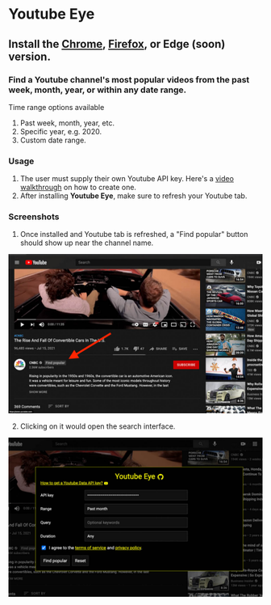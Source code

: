 # Youtube Eye 

## Install the [Chrome](https://chrome.google.com/webstore/detail/youtube-eye-find-popular/jbeakaahnhfmchihleconjmaghpljjoa), [Firefox](https://addons.mozilla.org/firefox/addon/youtube-eye-find-popular), or Edge (soon) version.

### Find a Youtube channel's most popular videos from the past week, month, year, or within any date range. 

Time range options available 
1. Past week, month, year, etc.
2. Specific year, e.g. 2020. 
3. Custom date range. 

### Usage 
1. The user must supply their own Youtube API key. Here's a [video walkthrough](https://www.youtube.com/watch?v=FpXkDHNyMrE) on how to create one.
2. After installing **Youtube Eye**, make sure to refresh your Youtube tab. 


### Screenshots 

1. Once installed and Youtube tab is refreshed, a "Find popular" button should show up near the channel name. 
<img src="https://github.com/polywock/youtubeEye/blob/main/screenshot1.jpg?raw=true" width="600">


2. Clicking on it would open the search interface. 
<img src="https://github.com/polywock/youtubeEye/blob/main/screenshot2.jpg?raw=true" width="600">